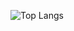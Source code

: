 ![Top Langs](https://andrews-github-stats-instance.vercel.app/api/top-langs/?username=andrewalson&hide=CMake,CSS,HTML&layout=compact)

<!--
**andrewalson/andrewalson** is a ✨ _special_ ✨ repository because its `README.md` (this file) appears on your GitHub profile.
